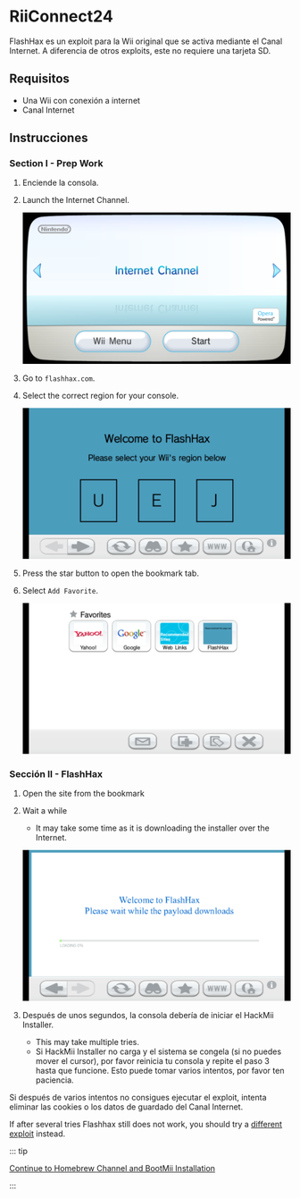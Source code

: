 # RiiConnect24

FlashHax es un exploit para la Wii original que se activa mediante el Canal Internet. A diferencia de otros exploits, este no requiere una tarjeta SD.

## Requisitos

- Una Wii con conexión a internet
- Canal Internet

## Instrucciones

### Section I - Prep Work

1. Enciende la consola.

2. Launch the Internet Channel.

   ![](/images/exploits/flashhax/internet-channel-start.png)

3. Go to `flashhax.com`.

4. Select the correct region for your console.

   ![](/images/exploits/flashhax/select-region.png)

5. Press the star button to open the bookmark tab.

6. Select `Add Favorite`.

   ![](/images/exploits/flashhax/bookmark-page.png)

### Sección II - FlashHax

1. Open the site from the bookmark

2. Wait a while

   - It may take some time as it is downloading the installer over the Internet.

   ![](/images/exploits/flashhax/wait-for-download.png)

3. Después de unos segundos, la consola debería de iniciar el HackMii Installer.
   - This may take multiple tries.
   - Si HackMii Installer no carga y el sistema se congela (si no puedes mover el cursor), por favor reinicia tu consola y repite el paso 3 hasta que funcione. Esto puede tomar varios intentos, por favor ten paciencia.

Si después de varios intentos no consigues ejecutar el exploit, intenta eliminar las cookies o los datos de guardado del Canal Internet.

If after several tries Flashhax still does not work, you should try a [different exploit](get-started) instead.

::: tip

[Continue to Homebrew Channel and BootMii Installation](hbc)

:::
